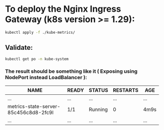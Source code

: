 # To deploy the Nginx Ingress Gateway (k8s version >= 1.29):

```bash
kubectl apply -f ./kube-metrics/
```

## Validate:

```bash
kubectl get po -n kube-system
```

### The result should be something like it ( Exposing using NodePort instead LoadBalancer ): 

| NAME                                     | READY    | STATUS    | RESTARTS  | AGE  |
| ---                                      | ---      | ---       | ---       | ---  |
| ...                                      | ...      | ...       | ...       | ...  |
| metrics-state-server-85c456c8d8-2fc9l    | 1/1      | Running   | 0         | 4m9s |
| ...                                      | ...      | ...       | ...       | ...  |

<br/>

